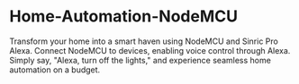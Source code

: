 # Home-Automation-NodeMCU
Transform your home into a smart haven using NodeMCU and Sinric Pro Alexa. Connect NodeMCU to devices, enabling voice control through Alexa. Simply say, "Alexa, turn off the lights," and experience seamless home automation on a budget.
